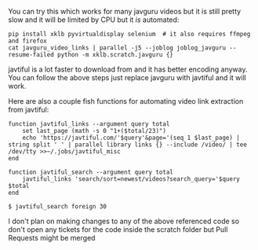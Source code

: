 You can try this which works for many javguru videos but it is still pretty slow and it will be limited by CPU but it _is_ automated:

    pip install xklb pyvirtualdisplay selenium  # it also requires ffmpeg and firefox
    cat javguru_video_links | parallel -j5 --joblog joblog_javguru --resume-failed python -m xklb.scratch.javguru {}

javtiful is a lot faster to download from and it has better encoding anyway. You can follow the above steps just replace javguru with javtiful and it will work.

Here are also a couple fish functions for automating video link extraction from javtiful:

    function javtiful_links --argument query total
        set last_page (math -s 0 "1+($total/23)")
        echo 'https://javtiful.com/'$query'&page='(seq 1 $last_page) | string split ' ' | parallel library links {} --include /video/ | tee /dev/tty >>~/.jobs/javtiful_misc
    end

    function javtiful_search --argument query total
        javtiful_links 'search/sort=newest/videos?search_query='$query $total
    end

    $ javtiful_search foreign 30

I don't plan on making changes to any of the above referenced code so don't open any tickets for the code inside the scratch folder but Pull Requests might be merged
